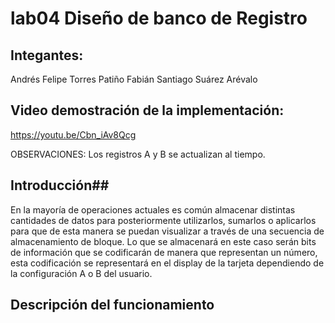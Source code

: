 # lab04 Diseño de banco de Registro

## Integantes:

Andrés Felipe Torres Patiño
Fabián Santiago Suárez Arévalo

## Video demostración de la implementación:

https://youtu.be/Cbn_iAv8Qcg

OBSERVACIONES: Los registros A y B se actualizan al tiempo.

## Introducción##
En la mayoría de operaciones actuales es común almacenar distintas cantidades de datos para posteriormente utilizarlos, sumarlos o aplicarlos para que de esta manera se puedan visualizar a través de una secuencia de almacenamiento de bloque. Lo que se almacenará en este caso serán bits de información que se codificarán de manera que representan un número, esta codificación se representará en el display de la tarjeta dependiendo de la configuración A o B del usuario.

## Descripción del funcionamiento

